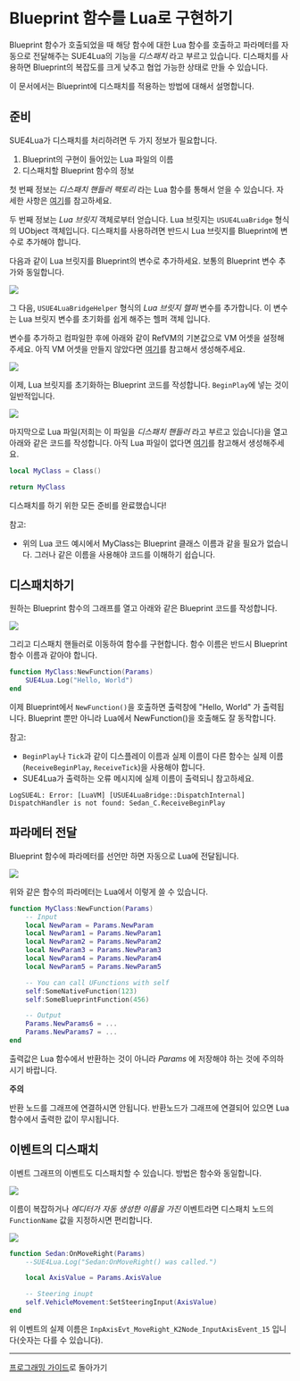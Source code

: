
Blueprint 함수를 Lua로 구현하기
==============================

Blueprint 함수가 호출되었을 때 해당 함수에 대한 Lua 함수를 호출하고 파라메터를 자동으로 전달해주는 SUE4Lua의 기능을 _디스패치_ 라고 부르고 있습니다.
디스패치를 사용하면 Blueprint의 복잡도를 크게 낮추고 협업 가능한 상태로 만들 수 있습니다.

이 문서에서는 Blueprint에 디스패치를 적용하는 방법에 대해서 설명합니다.

준비
----

SUE4Lua가 디스패치를 처리하려면 두 가지 정보가 필요합니다.

1. Blueprint의 구현이 들어있는 Lua 파일의 이름
2. 디스패치할 Blueprint 함수의 정보

첫 번째 정보는 _디스패치 핸들러 팩토리_ 라는 Lua 함수를 통해서 얻을 수 있습니다. 자세한 사항은 [여기](HowToSetupDispatchHandlerFactory_ko.md)를 참고하세요. 

두 번째 정보는 _Lua 브릿지_ 객체로부터 얻습니다. Lua 브릿지는 `USUE4LuaBridge` 형식의 UObject 객체입니다. 
디스패치를 사용하려면 반드시 Lua 브릿지를 Blueprint에 변수로 추가해야 합니다.

다음과 같이 Lua 브릿지를 Blueprint의 변수로 추가하세요. 보통의 Blueprint 변수 추가와 동일합니다.

![](Images/LuaBridge.png)

그 다음, `USUE4LuaBridgeHelper` 형식의 _Lua 브릿지 헬퍼_ 변수를 추가합니다. 이 변수는 Lua 브릿지 변수를 초기화를 쉽게 해주는 헬퍼 객체 입니다.

변수를 추가하고 컴파일한 후에 아래와 같이 RefVM의 기본값으로 VM 어셋을 설정해주세요. 아직 VM 어셋을 만들지 않았다면 [여기](HowToCreateVMAsset_ko.md)를 참고해서 생성해주세요.

![](Images/LuaBridgeHelper.png)

이제, Lua 브릿지를 초기화하는 Blueprint 코드를 작성합니다. `BeginPlay`에 넣는 것이 일반적입니다. 

![](Images/InitializeLuaBridge.png)

마지막으로 Lua 파일(저희는 이 파일을 _디스패치 핸들러_ 라고 부르고 있습니다)을 열고 아래와 같은 코드를 작성합니다. 아직 Lua 파일이 없다면 [여기](HowToSetupDispatchHandlerFactory_ko.md)를 참고해서 생성해주세요.
```lua
local MyClass = Class()

return MyClass
```

디스패치를 하기 위한 모든 준비를 완료했습니다!

참고:
* 위의 Lua 코드 예시에서 MyClass는 Blueprint 클래스 이름과 같을 필요가 없습니다. 그러나 같은 이름을 사용해야 코드를 이해하기 쉽습니다. 

디스패치하기
-----------

원하는 Blueprint 함수의 그래프를 열고 아래와 같은 Blueprint 코드를 작성합니다.

![](Images/Dispatch01.png)

그리고 디스패치 핸들러로 이동하여 함수를 구현합니다. 함수 이름은 반드시 Blueprint 함수 이름과 같아야 합니다.

```lua
function MyClass:NewFunction(Params)
    SUE4Lua.Log("Hello, World")
end
```

이제 Blueprint에서 `NewFunction()`을 호출하면 출력창에 "Hello, World" 가 출력됩니다.
Blueprint 뿐만 아니라 Lua에서 NewFunction()을 호출해도 잘 동작합니다.

참고:
* `BeginPlay`나 `Tick`과 같이 디스플레이 이름과 실제 이름이 다른 함수는 실제 이름(`ReceiveBeginPlay`, `ReceiveTick`)을 사용해야 합니다.
* SUE4Lua가 출력하는 오류 메시지에 실제 이름이 출력되니 참고하세요. 
```
LogSUE4L: Error: [LuaVM] [USUE4LuaBridge::DispatchInternal] DispatchHandler is not found: Sedan_C.ReceiveBeginPlay
```

파라메터 전달
------------

Blueprint 함수에 파라메터를 선언만 하면 자동으로 Lua에 전달됩니다.

![](Images/Dispatch02.png)

위와 같은 함수의 파라메터는 Lua에서 이렇게 쓸 수 있습니다.
```lua
function MyClass:NewFunction(Params)
    -- Input
    local NewParam = Params.NewParam
    local NewParam1 = Params.NewParam1
    local NewParam2 = Params.NewParam2
    local NewParam3 = Params.NewParam3
    local NewParam4 = Params.NewParam4
    local NewParam5 = Params.NewParam5

    -- You can call UFunctions with self
    self:SomeNativeFunction(123)
    self:SomeBlueprintFunction(456)

    -- Output
    Params.NewParams6 = ...
    Params.NewParams7 = ...
end
```

출력값은 Lua 함수에서 반환하는 것이 아니라 _Params_ 에 저장해야 하는 것에 주의하시기 바랍니다.

**주의**

반환 노드를 그래프에 연결하시면 안됩니다. 반환노드가 그래프에 연결되어 있으면 Lua 함수에서 출력한 값이 무시됩니다.

이벤트의 디스패치
----------------

이벤트 그래프의 이벤트도 디스패치할 수 있습니다. 방법은 함수와 동일합니다.

![](Images/Dispatch03.png)

이름이 복잡하거나 _에디터가 자동 생성한 이름을 가진_ 이벤트라면 디스패치 노드의 `FunctionName` 값을 지정하시면 편리합니다. 

![](Images/Dispatch04.png)

```lua
function Sedan:OnMoveRight(Params)
    --SUE4Lua.Log("Sedan:OnMoveRight() was called.")

    local AxisValue = Params.AxisValue

    -- Steering inupt
    self.VehicleMovement:SetSteeringInput(AxisValue)
end
```

위 이벤트의 실제 이름은 `InpAxisEvt_MoveRight_K2Node_InputAxisEvent_15` 입니다(숫자는 다를 수 있습니다).

----------------------------------------------------
[프로그래밍 가이드](ProgrammingGuide_ko.md)로 돌아가기